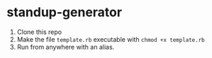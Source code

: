# standup-generator

1. Clone this repo
2. Make the file `template.rb` executable with `chmod +x template.rb`
3. Run from anywhere with an alias.
